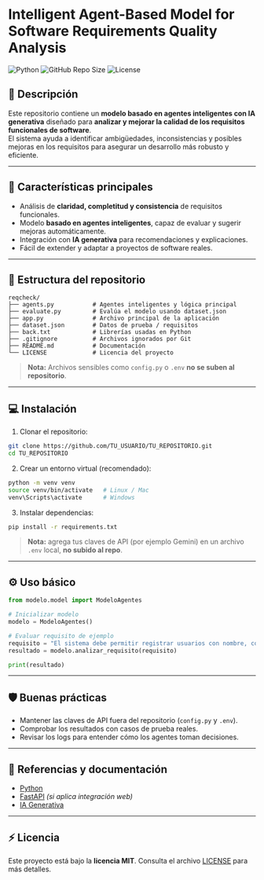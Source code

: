# Intelligent Agent-Based Model for Software Requirements Quality Analysis

![Python](https://img.shields.io/badge/Python-3.11-blue?logo=python&logoColor=white)
![GitHub Repo Size](https://img.shields.io/github/repo-size/TU_USUARIO/TU_REPOSITORIO)
![License](https://img.shields.io/github/license/TU_USUARIO/TU_REPOSITORIO)

## 📖 Descripción

Este repositorio contiene un **modelo basado en agentes inteligentes con IA generativa** diseñado para **analizar y mejorar la calidad de los requisitos funcionales de software**.  
El sistema ayuda a identificar ambigüedades, inconsistencias y posibles mejoras en los requisitos para asegurar un desarrollo más robusto y eficiente.

---

## 🚀 Características principales

- Análisis de **claridad, completitud y consistencia** de requisitos funcionales.
- Modelo **basado en agentes inteligentes**, capaz de evaluar y sugerir mejoras automáticamente.
- Integración con **IA generativa** para recomendaciones y explicaciones.
- Fácil de extender y adaptar a proyectos de software reales.

---

## 📂 Estructura del repositorio

```
reqcheck/
├── agents.py           # Agentes inteligentes y lógica principal
├── evaluate.py         # Evalúa el modelo usando dataset.json
├── app.py              # Archivo principal de la aplicación
├── dataset.json        # Datos de prueba / requisitos
├── back.txt            # Librerías usadas en Python
├── .gitignore          # Archivos ignorados por Git
├── README.md           # Documentación
└── LICENSE             # Licencia del proyecto
```

> **Nota:** Archivos sensibles como `config.py` o `.env` **no se suben al repositorio**.

---

## 💻 Instalación

1. Clonar el repositorio:
```bash
git clone https://github.com/TU_USUARIO/TU_REPOSITORIO.git
cd TU_REPOSITORIO
```

2. Crear un entorno virtual (recomendado):
```bash
python -m venv venv
source venv/bin/activate   # Linux / Mac
venv\Scripts\activate      # Windows
```

3. Instalar dependencias:
```bash
pip install -r requirements.txt
```

> **Nota:** agrega tus claves de API (por ejemplo Gemini) en un archivo `.env` local, **no subido al repo**.

---

## ⚙️ Uso básico

```python
from modelo.model import ModeloAgentes

# Inicializar modelo
modelo = ModeloAgentes()

# Evaluar requisito de ejemplo
requisito = "El sistema debe permitir registrar usuarios con nombre, correo y contraseña"
resultado = modelo.analizar_requisito(requisito)

print(resultado)
```

---

## 🛡️ Buenas prácticas

- Mantener las claves de API fuera del repositorio (`config.py` y `.env`).
- Comprobar los resultados con casos de prueba reales.
- Revisar los logs para entender cómo los agentes toman decisiones.

---

## 📖 Referencias y documentación

- [Python](https://www.python.org/)
- [FastAPI](https://fastapi.tiangolo.com/) *(si aplica integración web)*
- [IA Generativa](https://openai.com/research)

---

## ⚡ Licencia

Este proyecto está bajo la **licencia MIT**. Consulta el archivo [LICENSE](LICENSE) para más detalles.
